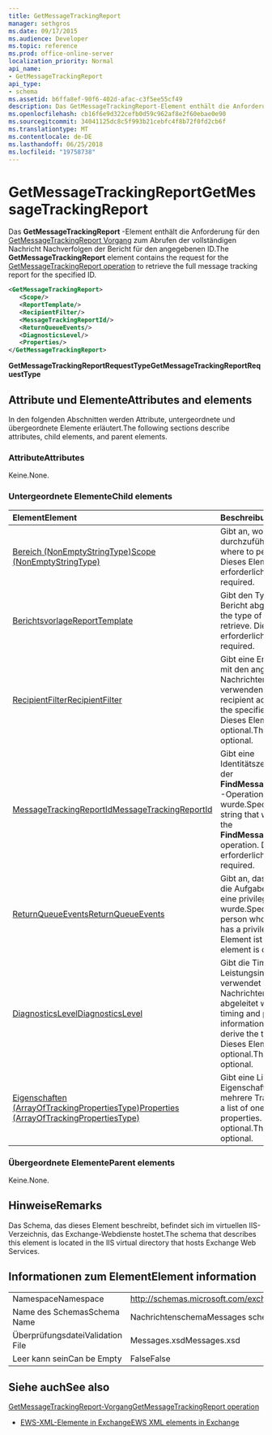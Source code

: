 ```yaml
---
title: GetMessageTrackingReport
manager: sethgros
ms.date: 09/17/2015
ms.audience: Developer
ms.topic: reference
ms.prod: office-online-server
localization_priority: Normal
api_name:
- GetMessageTrackingReport
api_type:
- schema
ms.assetid: b6ffa8ef-90f6-402d-afac-c3f5ee55cf49
description: Das GetMessageTrackingReport-Element enthält die Anforderung für den Vorgang GetMessageTrackingReport zum Abrufen der vollständigen Nachricht Nachverfolgen der Bericht für den angegebenen ID.
ms.openlocfilehash: cb16f6e9d322cefb0d59c962af8e2f60ebae0e90
ms.sourcegitcommit: 34041125dc8c5f993b21cebfc4f8b72f0fd2cb6f
ms.translationtype: MT
ms.contentlocale: de-DE
ms.lasthandoff: 06/25/2018
ms.locfileid: "19758738"
---
```

# <a name="getmessagetrackingreport"></a><span data-ttu-id="0c467-103">GetMessageTrackingReport</span><span class="sxs-lookup"><span data-stu-id="0c467-103">GetMessageTrackingReport</span></span>

<span data-ttu-id="0c467-104">Das **GetMessageTrackingReport** -Element enthält die Anforderung für den [GetMessageTrackingReport Vorgang](getmessagetrackingreport-operation.md) zum Abrufen der vollständigen Nachricht Nachverfolgen der Bericht für den angegebenen ID.</span><span class="sxs-lookup"><span data-stu-id="0c467-104">The **GetMessageTrackingReport** element contains the request for the [GetMessageTrackingReport operation](getmessagetrackingreport-operation.md) to retrieve the full message tracking report for the specified ID.</span></span> 
  
```XML
<GetMessageTrackingReport>
   <Scope/>
   <ReportTemplate/>
   <RecipientFilter/>
   <MessageTrackingReportId/>
   <ReturnQueueEvents/>
   <DiagnosticsLevel/>
   <Properties/>
</GetMessageTrackingReport>
```

 <span data-ttu-id="0c467-105">**GetMessageTrackingReportRequestType**</span><span class="sxs-lookup"><span data-stu-id="0c467-105">**GetMessageTrackingReportRequestType**</span></span>
## <a name="attributes-and-elements"></a><span data-ttu-id="0c467-106">Attribute und Elemente</span><span class="sxs-lookup"><span data-stu-id="0c467-106">Attributes and elements</span></span>

<span data-ttu-id="0c467-107">In den folgenden Abschnitten werden Attribute, untergeordnete und übergeordnete Elemente erläutert.</span><span class="sxs-lookup"><span data-stu-id="0c467-107">The following sections describe attributes, child elements, and parent elements.</span></span>
  
### <a name="attributes"></a><span data-ttu-id="0c467-108">Attribute</span><span class="sxs-lookup"><span data-stu-id="0c467-108">Attributes</span></span>

<span data-ttu-id="0c467-109">Keine.</span><span class="sxs-lookup"><span data-stu-id="0c467-109">None.</span></span>
  
### <a name="child-elements"></a><span data-ttu-id="0c467-110">Untergeordnete Elemente</span><span class="sxs-lookup"><span data-stu-id="0c467-110">Child elements</span></span>

|<span data-ttu-id="0c467-111">**Element**</span><span class="sxs-lookup"><span data-stu-id="0c467-111">**Element**</span></span>|<span data-ttu-id="0c467-112">**Beschreibung**</span><span class="sxs-lookup"><span data-stu-id="0c467-112">**Description**</span></span>|
|:-----|:-----|
|[<span data-ttu-id="0c467-113">Bereich (NonEmptyStringType)</span><span class="sxs-lookup"><span data-stu-id="0c467-113">Scope (NonEmptyStringType)</span></span>](scope-nonemptystringtype.md) <br/> |<span data-ttu-id="0c467-114">Gibt an, wo die Suche durchzuführen.</span><span class="sxs-lookup"><span data-stu-id="0c467-114">Specifies where to perform the search.</span></span> <span data-ttu-id="0c467-115">Dieses Element ist erforderlich.</span><span class="sxs-lookup"><span data-stu-id="0c467-115">This element is required.</span></span>  <br/> |
|[<span data-ttu-id="0c467-116">Berichtsvorlage</span><span class="sxs-lookup"><span data-stu-id="0c467-116">ReportTemplate</span></span>](reporttemplate.md) <br/> |<span data-ttu-id="0c467-117">Gibt den Typ der laufenden Bericht abgerufen.</span><span class="sxs-lookup"><span data-stu-id="0c467-117">Specifies the type of tracking report to retrieve.</span></span> <span data-ttu-id="0c467-118">Dieses Element ist erforderlich.</span><span class="sxs-lookup"><span data-stu-id="0c467-118">This element is required.</span></span>  <br/> |
|[<span data-ttu-id="0c467-119">RecipientFilter</span><span class="sxs-lookup"><span data-stu-id="0c467-119">RecipientFilter</span></span>](recipientfilter.md) <br/> |<span data-ttu-id="0c467-120">Gibt eine Empfängeradresse mit den angegebenen Nachrichtenverfolgungsbericht verwenden.</span><span class="sxs-lookup"><span data-stu-id="0c467-120">Specifies a recipient address to use with the specified tracking report.</span></span> <span data-ttu-id="0c467-121">Dieses Element ist optional.</span><span class="sxs-lookup"><span data-stu-id="0c467-121">This element is optional.</span></span>  <br/> |
|[<span data-ttu-id="0c467-122">MessageTrackingReportId</span><span class="sxs-lookup"><span data-stu-id="0c467-122">MessageTrackingReportId</span></span>](messagetrackingreportid.md) <br/> |<span data-ttu-id="0c467-123">Gibt eine Identitätszeichenfolge, die aus der **FindMessageTrackingReport** -Operation abgerufen wurde.</span><span class="sxs-lookup"><span data-stu-id="0c467-123">Specifies an identity string that was obtained from the **FindMessageTrackingReport** operation.</span></span> <span data-ttu-id="0c467-124">Dieses Element ist erforderlich.</span><span class="sxs-lookup"><span data-stu-id="0c467-124">This element is required.</span></span>  <br/> |
|[<span data-ttu-id="0c467-125">ReturnQueueEvents</span><span class="sxs-lookup"><span data-stu-id="0c467-125">ReturnQueueEvents</span></span>](returnqueueevents.md) <br/> |<span data-ttu-id="0c467-126">Gibt an, dass die Person, die die Aufgabe ausgeführt wird, eine privilegierte Rolle wurde.</span><span class="sxs-lookup"><span data-stu-id="0c467-126">Specifies that the person who is running the task has a privileged role.</span></span> <span data-ttu-id="0c467-127">Dieses Element ist optional.</span><span class="sxs-lookup"><span data-stu-id="0c467-127">This element is optional.</span></span>  <br/> |
|[<span data-ttu-id="0c467-128">DiagnosticsLevel</span><span class="sxs-lookup"><span data-stu-id="0c467-128">DiagnosticsLevel</span></span>](diagnosticslevel.md) <br/> |<span data-ttu-id="0c467-129">Gibt die Timing und Leistungsinformationen, die verwendet wird, um den Nachrichtenverfolgungsbericht abgeleitet werden.</span><span class="sxs-lookup"><span data-stu-id="0c467-129">Specifies timing and performance information that will be used to derive the tracking report.</span></span> <span data-ttu-id="0c467-130">Dieses Element ist optional.</span><span class="sxs-lookup"><span data-stu-id="0c467-130">This element is optional.</span></span>  <br/> |
|[<span data-ttu-id="0c467-131">Eigenschaften (ArrayOfTrackingPropertiesType)</span><span class="sxs-lookup"><span data-stu-id="0c467-131">Properties (ArrayOfTrackingPropertiesType)</span></span>](properties-arrayoftrackingpropertiestype.md) <br/> |<span data-ttu-id="0c467-132">Gibt eine Liste der Eigenschaften für eine oder mehrere Tracking an.</span><span class="sxs-lookup"><span data-stu-id="0c467-132">Specifies a list of one or more tracking properties.</span></span> <span data-ttu-id="0c467-133">Dieses Element ist optional.</span><span class="sxs-lookup"><span data-stu-id="0c467-133">This element is optional.</span></span>  <br/> |
   
### <a name="parent-elements"></a><span data-ttu-id="0c467-134">Übergeordnete Elemente</span><span class="sxs-lookup"><span data-stu-id="0c467-134">Parent elements</span></span>

<span data-ttu-id="0c467-135">Keine.</span><span class="sxs-lookup"><span data-stu-id="0c467-135">None.</span></span>
  
## <a name="remarks"></a><span data-ttu-id="0c467-136">Hinweise</span><span class="sxs-lookup"><span data-stu-id="0c467-136">Remarks</span></span>

<span data-ttu-id="0c467-137">Das Schema, das dieses Element beschreibt, befindet sich im virtuellen IIS-Verzeichnis, das Exchange-Webdienste hostet.</span><span class="sxs-lookup"><span data-stu-id="0c467-137">The schema that describes this element is located in the IIS virtual directory that hosts Exchange Web Services.</span></span>
  
## <a name="element-information"></a><span data-ttu-id="0c467-138">Informationen zum Element</span><span class="sxs-lookup"><span data-stu-id="0c467-138">Element information</span></span>

|||
|:-----|:-----|
|<span data-ttu-id="0c467-139">Namespace</span><span class="sxs-lookup"><span data-stu-id="0c467-139">Namespace</span></span>  <br/> |http://schemas.microsoft.com/exchange/services/2006/messages  <br/> |
|<span data-ttu-id="0c467-140">Name des Schemas</span><span class="sxs-lookup"><span data-stu-id="0c467-140">Schema Name</span></span>  <br/> |<span data-ttu-id="0c467-141">Nachrichtenschema</span><span class="sxs-lookup"><span data-stu-id="0c467-141">Messages schema</span></span>  <br/> |
|<span data-ttu-id="0c467-142">Überprüfungsdatei</span><span class="sxs-lookup"><span data-stu-id="0c467-142">Validation File</span></span>  <br/> |<span data-ttu-id="0c467-143">Messages.xsd</span><span class="sxs-lookup"><span data-stu-id="0c467-143">Messages.xsd</span></span>  <br/> |
|<span data-ttu-id="0c467-144">Leer kann sein</span><span class="sxs-lookup"><span data-stu-id="0c467-144">Can be Empty</span></span>  <br/> |<span data-ttu-id="0c467-145">False</span><span class="sxs-lookup"><span data-stu-id="0c467-145">False</span></span>  <br/> |
   
## <a name="see-also"></a><span data-ttu-id="0c467-146">Siehe auch</span><span class="sxs-lookup"><span data-stu-id="0c467-146">See also</span></span>



[<span data-ttu-id="0c467-147">GetMessageTrackingReport-Vorgang</span><span class="sxs-lookup"><span data-stu-id="0c467-147">GetMessageTrackingReport operation</span></span>](getmessagetrackingreport-operation.md)


- [<span data-ttu-id="0c467-148">EWS-XML-Elemente in Exchange</span><span class="sxs-lookup"><span data-stu-id="0c467-148">EWS XML elements in Exchange</span></span>](ews-xml-elements-in-exchange.md)


